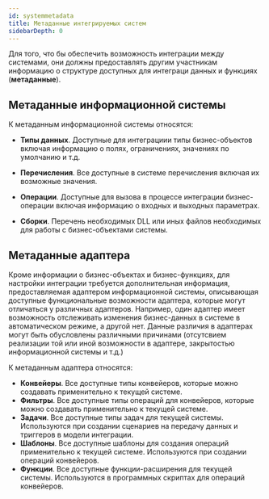 ```yaml
---
id: systemmetadata
title: Метаданные интегрируемых систем
sidebarDepth: 0
---
```


Для того, что бы обеспечить возможность интеграции между системами, они должны предоставлять другим участникам информацию о структуре доступных для интеграци  данных и функциях (**метаданные**).

## Метаданные информационной системы

К метаданным информационной системы относятся:

- **Типы данных**. Доступные для интеграциии типы бизнес-объектов включая информацию о полях, ограничениях, значениях по умолчанию и т.д.

- **Перечисления**. Все доступные в системе перечисления включая их возможные значения.

- **Операции**. Доступные для вызова в процессе интеграции бизнес-операции включая информацию о входных и выходных параметрах.

- **Сборки**. Перечень необходимых DLL или иных файлов необходимых для работы с бизнес-объектами системы.

## Метаданные адаптера

Кроме информации о бизнес-объектах и бизнес-функциях, для настройки интеграции требуется дополнительная информация, предоставляемая адаптером информационной системы, описывающая доступные функциональные возможности адаптера, которые могут отличаться у различных адаптеров. Например, один адаптер имеет возможность отслеживать изменения бизнес-данных в системе в автоматическом режиме, а другой нет. Данные различия в адаптерах могут быть обусловлены различными причинами (отсутсвием реализации той или иной возможности в адаптере, закрытостью информационной системы и т.д.)

К метаданным адаптера относятся: 

- **Конвейеры**. Все доступные типы конвейеров, которые можно создавать применительно к текущей системе.
- **Фильтры**. Все доступные типы операций для конвейеров, которые можно создавать применительно к текущей системе.
- **Задачи**. Все доступные типы задач для текущей системы. Используются при создании сценариев на передачу данных и триггеров в модели интеграции.
- **Шаблоны**. Все доступные шаблоны для создания операций применительно к текущей системе. Используются при создании операций конвейеров.
- **Функции**. Все доступные функции-расширения для текущей системы. Используются в программных скриптах для операций конвейеров.
